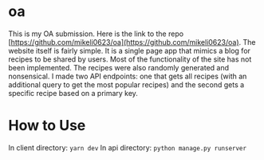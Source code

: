 # oa

This is my OA submission. Here is the link to the repo [https://github.com/mikeli0623/oa](https://github.com/mikeli0623/oa). The website itself is fairly simple. It is a single page app that mimics a blog for recipes to be shared by users. Most of the functionality of the site has not been implemented. The recipes were also randomly generated and nonsensical. I made two API endpoints: one that gets all recipes (with an additional query to get the most popular recipes) and the second gets a specific recipe based on a primary key.

# How to Use

In client directory:
`yarn dev`
In api directory:
`python manage.py runserver`
